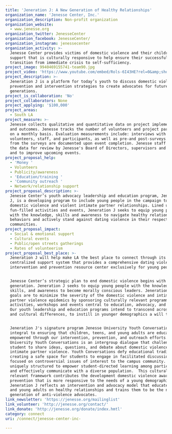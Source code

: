 ```yaml
---
title: 'Jeneration J: A New Generation of Healthy Relationships'
organization_name: 'Jenesse Center, Inc.'
organization_description: Non-profit organization
organization_website:
  - www.jenesse.org
organization_twitter: JenesseCenter
organization_facebook: JenesseCenter/
organization_instagram: jenessecenter
organization_activity: >-
  Jenesse Center provides victims of domestic violence and their children
  support that is culturally responsive to help ensure their successful
  transition from immediate crisis to self-sufficiency.
project_image: 9940469155741-team90.jpg
project_video: 'https://www.youtube.com/embed/Rols-6I43HE?rel=0&amp;showinfo=0'
project_description: >-
  Jeneration J is a platform for today’s youth to discuss domestic violence
  prevention and intervention strategies to create advocates for future
  generations.
project_is_collaboration: 'No'
project_collaborators: None
project_applying: '$100,000'
project_areas:
  - South LA
project_measure: >-
  Jenesse collects qualitative and quantitative data on project implementation
  and outcomes. Jenesse tracks the number of volunteers and project participants
  on a monthly basis. Evaluation measurements include: interviews with
  volunteers, staff, and participants, as well as pre-and post-surveys. Results
  from the surveys are documented upon event completion. Jenesse staff compiles
  the data for review by Jenesse's Board of Directors, supervisors and staff,
  and to improve upcoming events.
project_proposal_help:
  - 'Money '
  - Volunteers
  - Publicity/awareness
  - 'Education/training '
  - 'Community outreach '
  - Network/relationship support
project_proposal_description: >-
  Jenesse Center’s youth advocacy leadership and education program, Jeneration
  J, is a developing program to include young people in the campaign to prevent
  domestic violence and violent intimate partner relationships. Lined up with
  fun-filled activities and events, Jeneration J seeks to equip young people
  with the knowledge, skills and awareness to navigate healthy relationship
  behaviors and actively stand against dating violence in their respective
  communities.
project_proposal_impact:
  - Social & emotional support
  - Cultural events
  - Public/open streets gatherings
  - Rates of volunteerism
project_proposal_best_place: >-
  Jeneration J will help make LA the best place to connect through its
  centralized support system that provides a comprehensive dating violence
  intervention and prevention resource center exclusively for young people. 


  Jenesse Center’s strategic plan to end domestic violence begins with the next
  generation. Jeneration J seeks to equip young people with the knowledge,
  skills, and awareness to become morally conscious leaders. Jeneration J’s
  goals are to minimize the severity of the domestic violence and intimate
  partner violence epidemics by sponsoring culturally relevant programming,
  activities, workshops and events central to education, advocacy, and service.
  Our youth leadership and education programs intend to transcend across social
  and cultural differences, to instill in younger demographics a will to act. 


  Jeneration J's signature program Jenesse University Youth Conversations is
  integral to ensuring that children, teens, and young adults are educated and
  empowered through our intervention, prevention, and outreach efforts. Jenesse
  University Youth Conversations is an intergroup dialogue that challenges
  student to share ideas, questions, and debate about domestic violence and
  intimate partner violence. Youth Conversations defy educational traditions by
  creating a safe space for students to engage in facilitated discussions
  focused on controversial issues of interest to the campus community. They are
  uniquely structured to empower student-directed learning among participants
  and effectively communicate with a diverse population.  This culturally
  relevant framework contributes the development domestic violence awareness and
  prevention that is more responsive to the needs of a young demographic.
  Jeneration J reflects an intervention and advocacy model that educates youth
  and young adults on healthy relationships and trains them to be the next
  generation of anti-violence advocates.
link_newsletter: 'https://jenesse.org/mailinglist'
link_volunteer: 'http://jenesse.org/contact/'
link_donate: 'http://jenesse.org/donate/index.hmtl'
category: connect
uri: /connect/jenesse-center-inc-

---
```

